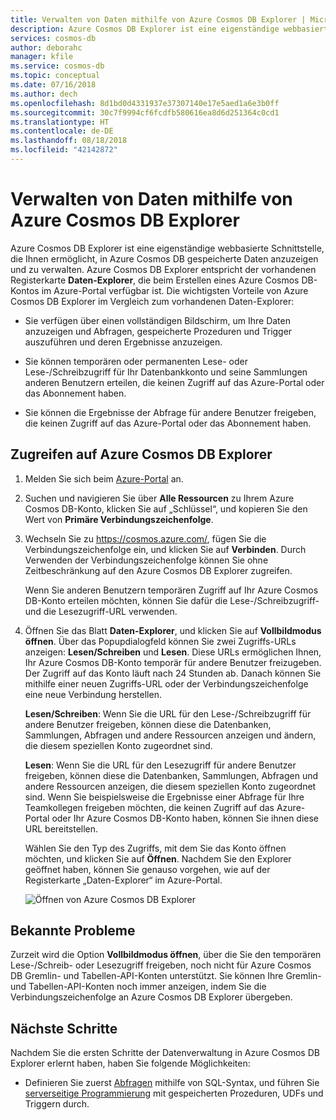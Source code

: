 ```yaml
---
title: Verwalten von Daten mithilfe von Azure Cosmos DB Explorer | Microsoft-Dokumentation
description: Azure Cosmos DB Explorer ist eine eigenständige webbasierte Schnittstelle, die Ihnen ermöglicht, in Azure Cosmos DB gespeicherte Daten anzuzeigen und zu verwalten.
services: cosmos-db
author: deborahc
manager: kfile
ms.service: cosmos-db
ms.topic: conceptual
ms.date: 07/16/2018
ms.author: dech
ms.openlocfilehash: 8d1bd0d4331937e37307140e17e5aed1a6e3b0ff
ms.sourcegitcommit: 30c7f9994cf6fcdfb580616ea8d6d251364c0cd1
ms.translationtype: HT
ms.contentlocale: de-DE
ms.lasthandoff: 08/18/2018
ms.locfileid: "42142872"
---
```

# <a name="use-azure-cosmos-db-explorer-to-manage-your-data"></a>Verwalten von Daten mithilfe von Azure Cosmos DB Explorer 

Azure Cosmos DB Explorer ist eine eigenständige webbasierte Schnittstelle, die Ihnen ermöglicht, in Azure Cosmos DB gespeicherte Daten anzuzeigen und zu verwalten. Azure Cosmos DB Explorer entspricht der vorhandenen Registerkarte **Daten-Explorer**, die beim Erstellen eines Azure Cosmos DB-Kontos im Azure-Portal verfügbar ist. Die wichtigsten Vorteile von Azure Cosmos DB Explorer im Vergleich zum vorhandenen Daten-Explorer:

* Sie verfügen über einen vollständigen Bildschirm, um Ihre Daten anzuzeigen und Abfragen, gespeicherte Prozeduren und Trigger auszuführen und deren Ergebnisse anzuzeigen.  

* Sie können temporären oder permanenten Lese- oder Lese-/Schreibzugriff für Ihr Datenbankkonto und seine Sammlungen anderen Benutzern erteilen, die keinen Zugriff auf das Azure-Portal oder das Abonnement haben.  

* Sie können die Ergebnisse der Abfrage für andere Benutzer freigeben, die keinen Zugriff auf das Azure-Portal oder das Abonnement haben.  

## <a name="access-azure-cosmos-db-explorer"></a>Zugreifen auf Azure Cosmos DB Explorer

1. Melden Sie sich beim [Azure-Portal](https://portal.azure.com/) an. 

2. Suchen und navigieren Sie über **Alle Ressourcen** zu Ihrem Azure Cosmos DB-Konto, klicken Sie auf „Schlüssel“, und kopieren Sie den Wert von **Primäre Verbindungszeichenfolge**.  

3. Wechseln Sie zu https://cosmos.azure.com/, fügen Sie die Verbindungszeichenfolge ein, und klicken Sie auf **Verbinden**. Durch Verwenden der Verbindungszeichenfolge können Sie ohne Zeitbeschränkung auf den Azure Cosmos DB Explorer zugreifen.  

   Wenn Sie anderen Benutzern temporären Zugriff auf Ihr Azure Cosmos DB-Konto erteilen möchten, können Sie dafür die Lese-/Schreibzugriff- und die Lesezugriff-URL verwenden. 

4. Öffnen Sie das Blatt **Daten-Explorer**, und klicken Sie auf **Vollbildmodus öffnen**. Über das Popupdialogfeld können Sie zwei Zugriffs-URLs anzeigen: **Lesen/Schreiben** und **Lesen**. Diese URLs ermöglichen Ihnen, Ihr Azure Cosmos DB-Konto temporär für andere Benutzer freizugeben. Der Zugriff auf das Konto läuft nach 24 Stunden ab. Danach können Sie mithilfe einer neuen Zugriffs-URL oder der Verbindungszeichenfolge eine neue Verbindung herstellen. 

   **Lesen/Schreiben**: Wenn Sie die URL für den Lese-/Schreibzugriff für andere Benutzer freigeben, können diese die Datenbanken, Sammlungen, Abfragen und andere Ressourcen anzeigen und ändern, die diesem speziellen Konto zugeordnet sind.

   **Lesen**: Wenn Sie die URL für den Lesezugriff für andere Benutzer freigeben, können diese die Datenbanken, Sammlungen, Abfragen und andere Ressourcen anzeigen, die diesem speziellen Konto zugeordnet sind. Wenn Sie beispielsweise die Ergebnisse einer Abfrage für Ihre Teamkollegen freigeben möchten, die keinen Zugriff auf das Azure-Portal oder Ihr Azure Cosmos DB-Konto haben, können Sie ihnen diese URL bereitstellen.

   Wählen Sie den Typ des Zugriffs, mit dem Sie das Konto öffnen möchten, und klicken Sie auf **Öffnen**. Nachdem Sie den Explorer geöffnet haben, können Sie genauso vorgehen, wie auf der Registerkarte „Daten-Explorer“ im Azure-Portal.   

   ![Öffnen von Azure Cosmos DB Explorer](./media/data-explorer/open-data-explorer-with-access-url.png)

## <a name="known-issues"></a>Bekannte Probleme

Zurzeit wird die Option **Vollbildmodus öffnen**, über die Sie den temporären Lese-/Schreib- oder Lesezugriff freigeben, noch nicht für Azure Cosmos DB Gremlin- und Tabellen-API-Konten unterstützt. Sie können Ihre Gremlin- und Tabellen-API-Konten noch immer anzeigen, indem Sie die Verbindungszeichenfolge an Azure Cosmos DB Explorer übergeben. 

## <a name="next-steps"></a>Nächste Schritte
Nachdem Sie die ersten Schritte der Datenverwaltung in Azure Cosmos DB Explorer erlernt haben, haben Sie folgende Möglichkeiten:

* Definieren Sie zuerst [Abfragen](sql-api-sql-query-reference.md) mithilfe von SQL-Syntax, und führen Sie [serverseitige Programmierung](programming.md) mit gespeicherten Prozeduren, UDFs und Triggern durch. 